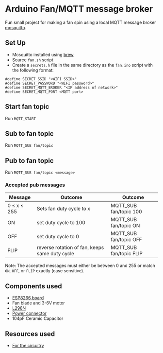 # Arduino Fan/MQTT message broker
Fun small project for making a fan spin using a local MQTT message broker [mosquitto](https://mosquitto.org/).

## Set Up
- Mosquitto installed using [brew](https://formulae.brew.sh/formula/mosquitto)
- Source `fan.sh` script
- Create a `secrets.h` file in the same directory as the `fan.ino` script with the following format:
```
#define SECRET_SSID "<WIFI SSID>"
#define SECRET_PASSWORD "<WIFI password>"
#define SECRET_MQTT_BROKER "<IP address of network>"
#define SECRET_MQTT_PORT <MQTT port>
```

## Start fan topic
Run `MQTT_START`

## Sub to fan topic
Run `MQTT_SUB fan/topic`

## Pub to fan topic
Run `MQTT_SUB fan/topic <message>`

### Accepted pub messages
| Message    | Outcome | Outcome |
| -------- | ------- | ------- |
| 0 $\leq$ x $\leq$ 255  | Sets fan duty cycle to x    | MQTT_SUB fan/topic 100 |
| ON | set duty cycle to 100     | MQTT_SUB fan/topic ON |
| OFF    | set duty cycle to 0    | MQTT_SUB fan/topic OFF |
| FLIP    | reverse rotation of fan, keeps same duty cycle    | MQTT_SUB fan/topic FLIP |

Note: The accepted messages must either be between 0 and 255 or match `ON`, `OFF`, or `FLIP` exactly (case sensitive).

## Components used
- [ESP8266 board](https://www.amazon.co.uk/gp/product/B0754LZ73Z/ref=ppx_yo_dt_b_search_asin_title?ie=UTF8&psc=1)
- Fan blade and 3-6V motor
- [L298N](https://www.amazon.co.uk/DollaTek-Stepper-Controller-Module-Arduino/dp/B07DK6Q8F9/ref=sr_1_5?crid=3D4CMLAJXWRTK&dib=eyJ2IjoiMSJ9.2vtjk9gxmQTTucxhwg0bx_SjMWZtBd5Tdpd2DJZjZtwLDZdxRFvlz84YzkbmoSpX_-8euoEeAPaSuclqmWXOXGwv-WH-alttbH-aFAnC0cJTfe0cdS4MGnNbWu1ACAyhInnOrHAHiJfH6kOW4nmnxf-ol0gp1mpizm3N26TeklJhui5arH_1qFO7Nbp3MY0u1gsmajskh4e2zO6EctTCMaZdCnmiEkBZvEWPAI7dDJBs3G51VJxKe9vRBO1SO-QMTe_I9_oPUgjQZP6p8aXPC0GBl9FXnap67lYF3yOwRoI.y6lY8SRdb9lUk6K7uguZ-rmXuian5M3fmYFangHLO7Q&dib_tag=se&keywords=L298n&qid=1717776000&s=industrial&sprefix=l298%2Cindustrial%2C84&sr=1-5)
- [Power connector](https://www.amazon.co.uk/dp/B0D2P1PF8J?psc=1&ref=ppx_yo2ov_dt_b_product_details)
- 104pF Ceramic Capacitor

## Resources used
- [For the circuitry](https://randomnerdtutorials.com/esp8266-nodemcu-dc-motor-l298n-motor-driver-control-speed-direction/)
